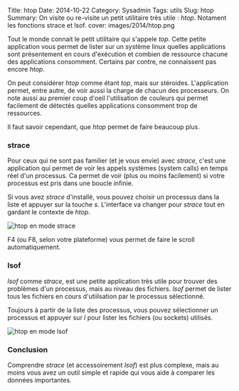 Title:  htop
Date: 2014-10-22
Category: Sysadmin
Tags: utils
Slug: htop
Summary: On visite ou re-visite un petit utilitaire très utile : *htop*. Notament les fonctions strace et lsof.
cover: images/2014/htop.png

Tout le monde connait le petit utilitaire qui s'appele *top*. Cette petite application vous permet de lister sur un système linux quelles applications sont présentement en cours d'exécution et combien de ressource chacune des applications consomment. Certains par contre, ne connaissent pas encore *htop*.

On peut considérer *htop* comme étant *top*, mais sur stéroides. L'application permet, entre autre, de voir aussi la charge de chacun des processeurs. On note aussi au premier coup d'oeil l'utilisation de couleurs qui permet facilement de détectés quelles applications consomment trop de ressources.

Il faut savoir cependant, que *htop* permet de faire beaucoup plus.

### strace

Pour ceux qui ne sont pas familier (et je vous envie) avec *strace*, c'est une application qui permet de voir les appels systèmes (system calls) en temps réel d'un processus.
Ca permet de voir (plus ou moins facilement) si votre processus est pris dans une boucle infinie.

Si vous avez *strace* d'installé, vous pouvez choisir un processus dans la liste et appuyer sur la touche *s*. L'interface va changer pour *strace* tout en gardant le contexte de *htop*.

![htop en mode strace](/images/2014/htop-strace.png)

F4 (ou F8, selon votre plateforme) vous permet de faire le scroll automatiquement.

### lsof

*lsof* comme *strace*, est une petite application très utile pour trouver des problèmes d'un processus, mais au niveau des fichiers. *lsof* permet de lister tous les fichiers en cours d'utiilsation par le processus sélectionné.

Toujours à partir de la liste des processus, vous pouvez sélectionner un processus et appuyer sur *l* pour lister les fichiers (ou sockets) utilisés.

![htop en mode lsof](/images/2014/htop-lsof.png)


### Conclusion

Comprendre *strace* (et accessoirement *lsof*) est plus complexe, mais au moins vous avez un outil simple et rapide qui vous aide à comparer les données importantes.
